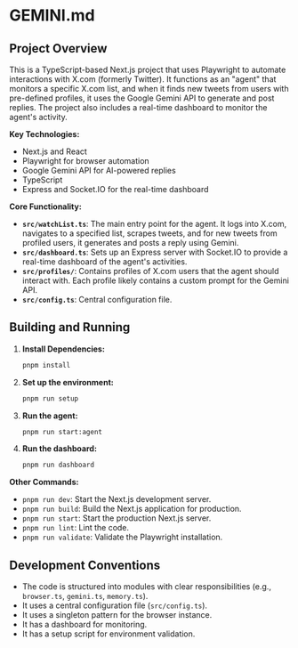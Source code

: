 # GEMINI.md

## Project Overview

This is a TypeScript-based Next.js project that uses Playwright to automate interactions with X.com (formerly Twitter). It functions as an "agent" that monitors a specific X.com list, and when it finds new tweets from users with pre-defined profiles, it uses the Google Gemini API to generate and post replies. The project also includes a real-time dashboard to monitor the agent's activity.

**Key Technologies:**

*   Next.js and React
*   Playwright for browser automation
*   Google Gemini API for AI-powered replies
*   TypeScript
*   Express and Socket.IO for the real-time dashboard

**Core Functionality:**

*   **`src/watchList.ts`**: The main entry point for the agent. It logs into X.com, navigates to a specified list, scrapes tweets, and for new tweets from profiled users, it generates and posts a reply using Gemini.
*   **`src/dashboard.ts`**: Sets up an Express server with Socket.IO to provide a real-time dashboard of the agent's activities.
*   **`src/profiles/`**: Contains profiles of X.com users that the agent should interact with. Each profile likely contains a custom prompt for the Gemini API.
*   **`src/config.ts`**: Central configuration file.

## Building and Running

1.  **Install Dependencies:**
    ```bash
    pnpm install
    ```

2.  **Set up the environment:**
    ```bash
    pnpm run setup
    ```

3.  **Run the agent:**
    ```bash
    pnpm run start:agent
    ```

4.  **Run the dashboard:**
    ```bash
    pnpm run dashboard
    ```

**Other Commands:**

*   `pnpm run dev`: Start the Next.js development server.
*   `pnpm run build`: Build the Next.js application for production.
*   `pnpm run start`: Start the production Next.js server.
*   `pnpm run lint`: Lint the code.
*   `pnpm run validate`: Validate the Playwright installation.

## Development Conventions

*   The code is structured into modules with clear responsibilities (e.g., `browser.ts`, `gemini.ts`, `memory.ts`).
*   It uses a central configuration file (`src/config.ts`).
*   It uses a singleton pattern for the browser instance.
*   It has a dashboard for monitoring.
*   It has a setup script for environment validation.
